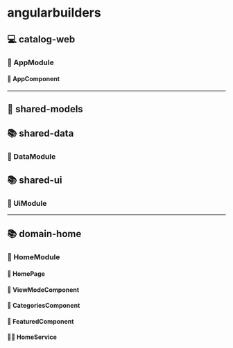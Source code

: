 # angularbuilders

## 💻 catalog-web

### 📕 AppModule

#### 📄 AppComponent

---

## 📑 shared-models

## 📚 shared-data

### 📘 DataModule

## 📚 shared-ui

### 📘 UiModule

---

## 📚 domain-home

### 📗 HomeModule

#### 📄 HomePage

#### 🧩 ViewModeComponent

#### 🧩 CategoriesComponent

#### 🧩 FeaturedComponent

#### 👷‍♂️ HomeService
